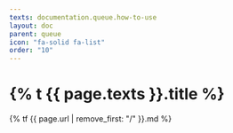 ```yaml
---
texts: documentation.queue.how-to-use
layout: doc
parent: queue
icon: "fa-solid fa-list"
order: "10"
---
```


# {% t {{ page.texts }}.title %}

{% tf {{ page.url | remove_first: "/" }}.md %}
